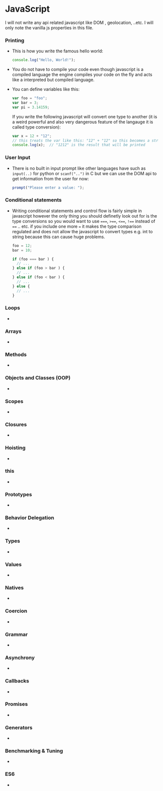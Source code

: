 # JavaScript

I will not write any api related javascript like DOM , geolocation, ..etc. I will only note the vanilla js properties in this file.

### Printing

- This is how you write the famous hello world:
  ```js
  console.log("Hello, World!");
  ```
  
- You do not have to compile your code even though javascript is a compiled language the engine compiles your code on the fly and acts like a interpreted but compiled language. 

- You can define variables like this:
  ```js
  var foo = "foo";
  var bar = 3;
  var pi = 3.14159;
  ```
  If you write the following javascript will convert one type to another (it is a weird powerful and also very dangerous feature of the langauge it is called type conversion):
  ```js
  var x = 12 + "12";
  // this treats the var like this: "12" + "12" so this becomes a string concetatantion
  console.log(x);  // "1212" is the result that will be printed
  ```

### User Input

- There is no built in input prompt like other languages have such as `input(..)` for python or `scanf("..")` in C but we can use the DOM api to get information from the user for now:
  ```js
  prompt("Please enter a value: ");
  ```

### Conditional statements

- Writing conditional statements and control flow is fairly simple in javascript however the only thing you should definetly look out for is the type conversions so you would want to use `===`, `>==`, `<==`,  `!==`  instead of `==` .. etc. if you include one more `=` it makes the type comparison regulated and does not allow the javascript to convert types e.g. int to string because this can cause huge problems.
  ```js
  foo = 12;
  bar = 10;
  
  if (foo === bar ) {
    // ...
  } else if (foo > bar ) {
    // ...
  } else if (foo < bar ) {
    // ...
  } else {
    // ...
  }
  ```

### Loops

-

### Arrays

-

### Methods

- 

### Objects and Classes (OOP)

- 

### Scopes

- 

### Closures

-

### Hoisting

-

### this

-

### Prototypes

-

### Behavior Delegation

-

### Types

-

### Values

-

### Natives

-

### Coercion

-

### Grammar

-

### Asynchrony

-

### Callbacks

-

### Promises

-

### Generators

- 

### Benchmarking & Tuning

- 

### ES6

- 
